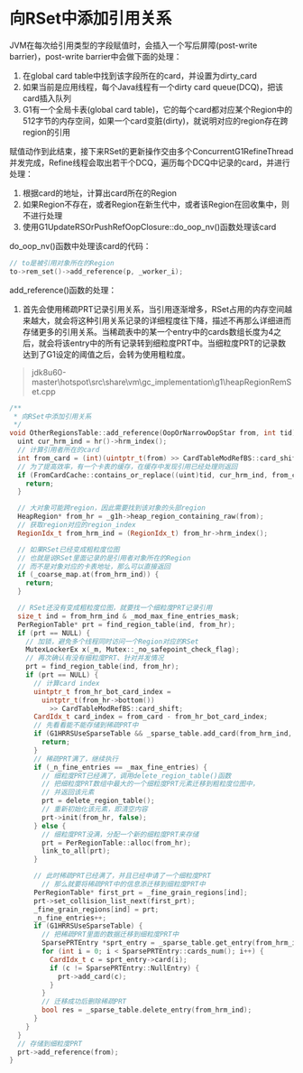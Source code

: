 # 向RSet中添加引用关系

JVM在每次给引用类型的字段赋值时，会插入一个写后屏障(post-write barrier)，post-write barrier中会做下面的处理：

1. 在global card table中找到该字段所在的card，并设置为dirty_card
2. 如果当前是应用线程，每个Java线程有一个dirty card queue(DCQ)，把该card插入队列
3. G1有一个全局卡表(global card table)，它的每个card都对应某个Region中的512字节的内存空间，如果一个card变脏(dirty)，就说明对应的region存在跨region的引用

赋值动作到此结束，接下来RSet的更新操作交由多个ConcurrentG1RefineThread并发完成，Refine线程会取出若干个DCQ，遍历每个DCQ中记录的card，并进行处理：

1. 根据card的地址，计算出card所在的Region
2. 如果Region不存在，或者Region在新生代中，或者该Region在回收集中，则不进行处理
3. 使用G1UpdateRSOrPushRefOopClosure::do_oop_nv()函数处理该card

do_oop_nv()函数中处理该card的代码：

```cpp
// to是被引用对象所在的Region
to->rem_set()->add_reference(p, _worker_i);
```

add_reference()函数的处理：

1. 首先会使用稀疏PRT记录引用关系，当引用逐渐增多，RSet占用的内存空间越来越大，就会将这种引用关系记录的详细程度往下降，描述不再那么详细进而存储更多的引用关系。当稀疏表中的某一个entry中的cards数组长度为4之后，就会将该entry中的所有记录转到细粒度PRT中。当细粒度PRT的记录数达到了G1设定的阈值之后，会转为使用粗粒度。

> jdk8u60-master\hotspot\src\share\vm\gc_implementation\g1\heapRegionRemSet.cpp

```cpp
/**
 * 向RSet中添加引用关系
 */
void OtherRegionsTable::add_reference(OopOrNarrowOopStar from, int tid) {
  uint cur_hrm_ind = hr()->hrm_index();
  // 计算引用者所在的card
  int from_card = (int)(uintptr_t(from) >> CardTableModRefBS::card_shift);
  // 为了提高效率，有一个卡表的缓存，在缓存中发现引用已经处理则返回
  if (FromCardCache::contains_or_replace((uint)tid, cur_hrm_ind, from_card)) {
    return;
  }

  // 大对象可能跨region，因此需要找到该对象的头部region
  HeapRegion* from_hr = _g1h->heap_region_containing_raw(from);
  // 获取region对应的region_index
  RegionIdx_t from_hrm_ind = (RegionIdx_t) from_hr->hrm_index();

  // 如果RSet已经变成粗粒度位图
  // 也就是说RSet里面记录的是引用者对象所在的Region
  // 而不是对象对应的卡表地址，那么可以直接返回
  if (_coarse_map.at(from_hrm_ind)) {
    return;
  }

  // RSet还没有变成粗粒度位图，就要找一个细粒度PRT记录引用
  size_t ind = from_hrm_ind & _mod_max_fine_entries_mask;
  PerRegionTable* prt = find_region_table(ind, from_hr);
  if (prt == NULL) {
    // 加锁，避免多个线程同时访问一个Region对应的RSet
    MutexLockerEx x(_m, Mutex::_no_safepoint_check_flag);
    // 再次确认有没有细粒度PRT、针对并发情况
    prt = find_region_table(ind, from_hr);
    if (prt == NULL) {
      // 计算card index
      uintptr_t from_hr_bot_card_index =
        uintptr_t(from_hr->bottom())
          >> CardTableModRefBS::card_shift;
      CardIdx_t card_index = from_card - from_hr_bot_card_index;
      // 先看看能不能存储到稀疏PRT中
      if (G1HRRSUseSparseTable && _sparse_table.add_card(from_hrm_ind, card_index)) {
        return;
      }
      // 稀疏PRT满了，继续执行
      if (_n_fine_entries == _max_fine_entries) {
        // 细粒度PRT已经满了，调用delete_region_table()函数
        // 把细粒度PRT数组中最大的一个细粒度PRT元素迁移到粗粒度位图中，
        // 并返回该元素
        prt = delete_region_table();
        // 重新初始化该元素，即清空内容
        prt->init(from_hr, false);
      } else {
        // 细粒度PRT没满，分配一个新的细粒度PRT来存储
        prt = PerRegionTable::alloc(from_hr);
        link_to_all(prt);
      }

      // 此时稀疏PRT已经满了，并且已经申请了一个细粒度PRT
	    // 那么就要将稀疏PRT中的信息添迁移到细粒度PRT中
      PerRegionTable* first_prt = _fine_grain_regions[ind];
      prt->set_collision_list_next(first_prt);
      _fine_grain_regions[ind] = prt;
      _n_fine_entries++;
      if (G1HRRSUseSparseTable) {
        // 把稀疏PRT里面的数据迁移到细粒度PRT中
        SparsePRTEntry *sprt_entry = _sparse_table.get_entry(from_hrm_ind);
        for (int i = 0; i < SparsePRTEntry::cards_num(); i++) {
          CardIdx_t c = sprt_entry->card(i);
          if (c != SparsePRTEntry::NullEntry) {
            prt->add_card(c);
          }
        }
        // 迁移成功后删除稀疏PRT
        bool res = _sparse_table.delete_entry(from_hrm_ind);
      }
    }
  }
  // 存储到细粒度PRT
  prt->add_reference(from);
}
```
